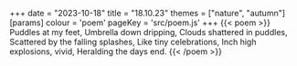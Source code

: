 +++
date = "2023-10-18"
title = "18.10.23"
themes = ["nature", "autumn"]
[params]
  colour = 'poem'
  pageKey = 'src/poem.js'
+++
{{< poem >}}
Puddles at my feet,
Umbrella down dripping,
Clouds shattered in puddles,
Scattered by the falling splashes,
Like tiny celebrations,
Inch high explosions, vivid,
Heralding the days end.
{{< /poem >}}
